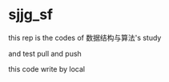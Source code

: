 ﻿# sjjg_sf
this rep is the codes of 数据结构与算法's study 

and test pull and push

this code write by local